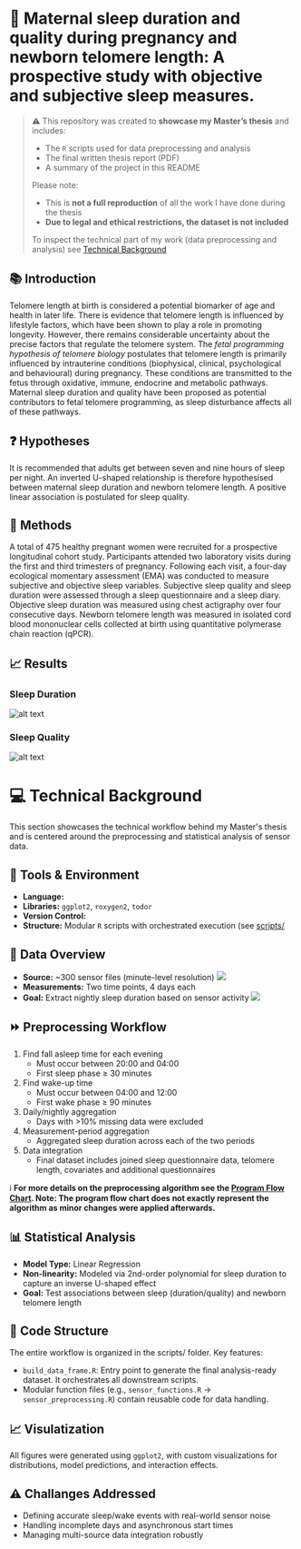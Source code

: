 <link rel="stylesheet" type='text/css' href="https://cdn.jsdelivr.net/gh/devicons/devicon@latest/devicon.min.css" />


# :dna: Maternal sleep duration and quality during pregnancy and newborn telomere length: A prospective study with objective and subjective sleep measures.

> ⚠️ This repository was created to **showcase my Master’s thesis** and includes:
> - The `R` scripts used for data preprocessing and analysis  
> - The final written thesis report (PDF)  
> - A summary of the project in this README  
> 
> Please note:
> - This is **not a full reproduction** of all the work I have done during the thesis  
> - **Due to legal and ethical restrictions, the dataset is not included** 
>
> To inspect the technical part of my work (data preprocessing and analysis) see [Technical Background](#technical-background)

## :books: Introduction

Telomere length at birth is considered a potential biomarker of age and health in later life. There is evidence that telomere length is influenced by lifestyle factors, which have been shown to play a role in promoting longevity. However, there remains considerable uncertainty about the precise factors that regulate the telomere system.  The *fetal programming hypothesis of telomere biology* postulates that telomere length is primarily influenced by intrauterine conditions (biophysical, clinical, psychological and behavioural) during pregnancy. These conditions are transmitted to the fetus through oxidative, immune, endocrine and metabolic pathways. Maternal sleep duration and quality have been proposed as potential contributors to fetal telomere programming, as sleep disturbance affects all of these pathways.

## :question: Hypotheses

It is recommended that adults get between seven and nine hours of sleep per night. An inverted U-shaped relationship is therefore hypothesised between maternal sleep duration and newborn telomere length. A positive linear association is postulated for sleep quality.

## :microscope: Methods

A total of 475 healthy pregnant women were recruited for a prospective longitudinal cohort study. Participants attended two laboratory visits during the first and third trimesters of pregnancy. Following each visit, a four-day ecological momentary assessment (EMA) was conducted to measure subjective and objective sleep variables. Subjective sleep quality and sleep duration were assessed through a sleep
questionnaire and a sleep diary. Objective sleep duration was measured using chest actigraphy over four consecutive days. Newborn telomere length was measured in isolated cord blood mononuclear cells collected at birth using quantitative polymerase chain reaction (qPCR).

## :chart_with_upwards_trend: Results

### Sleep Duration
![alt text](results/sleep-duration_regression-plots.jpg)
### Sleep Quality
![alt text](results/sleep-quality_regression-plots.jpg)


  
    

# :computer: Technical Background
This section showcases the technical workflow behind my Master's thesis and is centered around the preprocessing and statistical analysis of sensor data.

## :wrench: Tools & Environment
- **Language:** <i class="devicon-r-plain colored"></i>
- **Libraries:** `ggplot2`, `roxygen2`, `todor`
- **Version Control:** <i class="devicon-git-plain colored"></i>
- **Structure:** Modular `R` scripts with orchestrated execution (see [scripts/](scripts/)

## :signal_strength: Data Overview


- **Source:** ~300 sensor files (minute-level resolution)
![ ](img/image.png)
- **Measurements:** Two time points, 4 days each
- **Goal:** Extract nightly sleep duration based on sensor activity 
![ ](img/image-1.png)


## :fast_forward: Preprocessing Workflow
1. Find fall asleep time for each evening
    - Must occur between 20:00 and 04:00
    - First sleep phase ≥ 30 minutes
2. Find wake-up time
    - Must occur between 04:00 and 12:00
    - First wake phase ≥ 90 minutes
3. Daily/nightly aggregation
    - Days with >10% missing data were excluded
4. Measurement-period aggregation
    - Aggregated sleep duration across each of the two periods
5. Data integration
    - Final dataset includes joined sleep questionnaire data, telomere length, covariates and additional questionnaires

:information_source: **For more details on the preprocessing algorithm see the [Program Flow Chart](img/preprocessing-plan_flow-diagram.png). Note: The program flow chart does not exactly represent the algorithm as minor changes were applied afterwards.**

## :bar_chart: Statistical Analysis
- **Model Type:** Linear Regression
- **Non-linearity:** Modeled via 2nd-order polynomial for sleep duration to capture an inverse U-shaped effect
- **Goal:** Test associations between sleep (duration/quality) and newborn telomere length

## :wrench: Code Structure

The entire workflow is organized in the scripts/ folder. Key features:
- `build_data_frame.R`: Entry point to generate the final analysis-ready dataset. It orchestrates all downstream scripts.
- Modular function files (e.g., `sensor_functions.R` -> `sensor_preprocessing.R`) contain reusable code for data handling.

## :chart_with_upwards_trend: Visulatization
All figures were generated using ``ggplot2``, with custom visualizations for distributions, model predictions, and interaction effects.

## :warning: Challanges Addressed
- Defining accurate sleep/wake events with real-world sensor noise
- Handling incomplete days and asynchronous start times
- Managing multi-source data integration robustly
